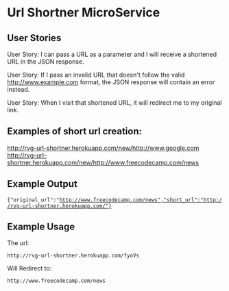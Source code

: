 # Url Shortner MicroService

## User Stories
  
User Story: I can pass a URL as a parameter and I will receive a shortened URL in the JSON response.

User Story: If I pass an invalid URL that doesn't follow the valid http://www.example.com format, the JSON response will contain an error instead.

User Story: When I visit that shortened URL, it will redirect me to my original link.

## Examples of short url creation:
<a href="/new/http://www.google.com">
  http://rvg-url-shortner.herokuapp.com/new/http://www.google.com
</a>

<a href="/new/http://www.freecodecamp.com/news">
  http://rvg-url-shortner.herokuapp.com/new/http://www.freecodecamp.com/news
</a>


## Example Output
<code>{"original_url":"http://www.freecodecamp.com/news","short_url":"http://rvg-url-shortner.herokuapp.com/"}</code>


## Example Usage</h2>
<span>The url:</span>
<div>
   <code>http://rvg-url-shortner.herokuapp.com/fyoVs</code>
</div>

<span>Will Redirect to:</span>
<div>
   <code>http://www.freecodecamp.com/news</code>
</div>
